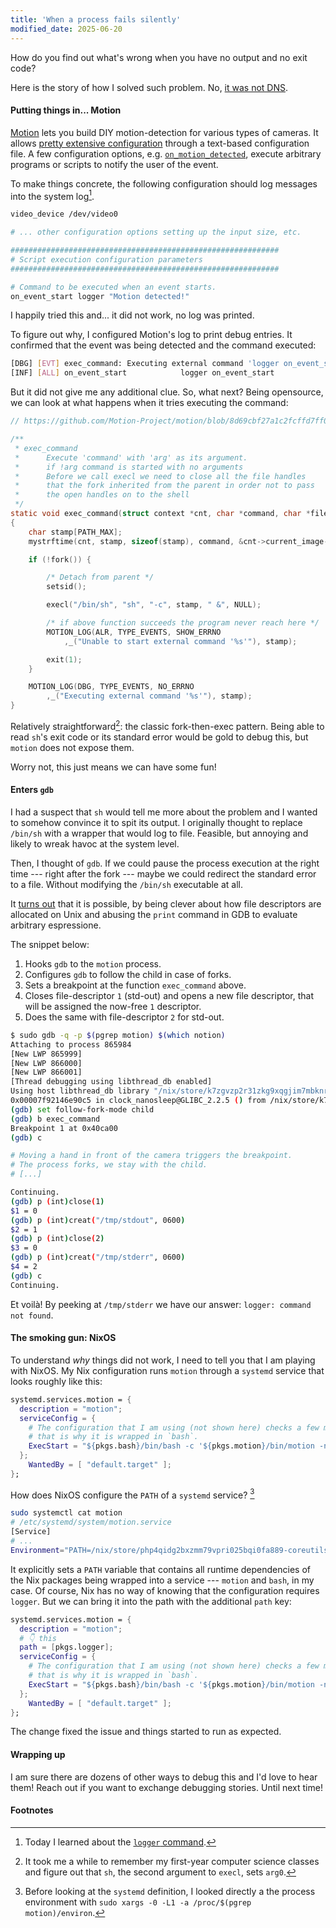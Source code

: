 ```yaml
---
title: 'When a process fails silently'
modified_date: 2025-06-20
---
```


How do you find out what's wrong when you have no output and no exit code?

Here is the story of how I solved such problem. No, [it was not DNS][0].

#### Putting things in... Motion

[Motion][1] lets you build DIY motion-detection for various types of cameras.
It allows [pretty extensive configuration][2] through a text-based configuration
file. A few configuration options, e.g. [`on_motion_detected`][3], execute
arbitrary programs or scripts to notify the user of the event.

To make things concrete, the following configuration should log messages into the
system log[^logger].

```bash
video_device /dev/video0

# ... other configuration options setting up the input size, etc.

############################################################
# Script execution configuration parameters
############################################################

# Command to be executed when an event starts.
on_event_start logger "Motion detected!"
```

I happily tried this and... it did not work, no log was printed.

To figure out why, I configured Motion's log to print debug entries. It
confirmed that the event was being detected and the command executed:

```bash
[DBG] [EVT] exec_command: Executing external command 'logger on_event_start'
[INF] [ALL] on_event_start            logger on_event_start
```

But it did not give me any additional clue. So, what next? Being opensource, we
can look at what happens when it tries executing the command:

```c
// https://github.com/Motion-Project/motion/blob/8d69cbf27a1c2fcffd7ff0f5558f3e7de277b8d1/src/event.c#L75

/**
 * exec_command
 *      Execute 'command' with 'arg' as its argument.
 *      if !arg command is started with no arguments
 *      Before we call execl we need to close all the file handles
 *      that the fork inherited from the parent in order not to pass
 *      the open handles on to the shell
 */
static void exec_command(struct context *cnt, char *command, char *filename, int filetype)
{
    char stamp[PATH_MAX];
    mystrftime(cnt, stamp, sizeof(stamp), command, &cnt->current_image->timestamp_tv, filename, filetype);

    if (!fork()) {

        /* Detach from parent */
        setsid();

        execl("/bin/sh", "sh", "-c", stamp, " &", NULL);

        /* if above function succeeds the program never reach here */
        MOTION_LOG(ALR, TYPE_EVENTS, SHOW_ERRNO
            ,_("Unable to start external command '%s'"), stamp);

        exit(1);
    }

    MOTION_LOG(DBG, TYPE_EVENTS, NO_ERRNO
        ,_("Executing external command '%s'"), stamp);
}
```

Relatively straightforward[^arg0]: the classic fork-then-exec pattern. Being
able to read `sh`'s exit code or its standard error would be gold to debug this,
but `motion` does not expose them.

Worry not, this just means we can have some fun!

#### Enters `gdb`

I had a suspect that `sh` would tell me more about the problem and I wanted to
somehow convince it to spit its output. I originally thought to replace `/bin/sh`
with a wrapper that would log to file. Feasible, but annoying and likely to
wreak havoc at the system level.

Then, I thought of `gdb`. If we could pause the process execution at the right
time --- right after the fork --- maybe we could redirect the standard error to
a file. Without modifying the `/bin/sh` executable at all.

It [turns out][4] that it is possible, by being clever about how file
descriptors are allocated on Unix and abusing the `print` command in GDB to
evaluate arbitrary espressione.

The snippet below:

1. Hooks `gdb` to the `motion` process.
1. Configures `gdb` to follow the child in case of forks.
1. Sets a breakpoint at the function `exec_command` above.
1. Closes file-descriptor `1` (std-out) and opens a new file descriptor, that
   will be assigned the now-free `1` descriptor.
1. Does the same with file-descriptor `2` for std-out.

```bash
$ sudo gdb -q -p $(pgrep motion) $(which notion)
Attaching to process 865984
[New LWP 865999]
[New LWP 866000]
[New LWP 866001]
[Thread debugging using libthread_db enabled]
Using host libthread_db library "/nix/store/k7zgvzp2r31zkg9xqgjim7mbknryv6bs-glibc-2.39-52/lib/libthread_db.so.1".
0x00007f92146e90c5 in clock_nanosleep@GLIBC_2.2.5 () from /nix/store/k7zgvzp2r31zkg9xqgjim7mbknryv6bs-glibc-2.39-52/lib/libc.so.6
(gdb) set follow-fork-mode child
(gdb) b exec_command
Breakpoint 1 at 0x40ca00
(gdb) c

# Moving a hand in front of the camera triggers the breakpoint.
# The process forks, we stay with the child.
# [...]

Continuing.
(gdb) p (int)close(1)
$1 = 0
(gdb) p (int)creat("/tmp/stdout", 0600)
$2 = 1
(gdb) p (int)close(2)
$3 = 0
(gdb) p (int)creat("/tmp/stderr", 0600)
$4 = 2
(gdb) c
Continuing.
```

Et voilà! By peeking at `/tmp/stderr` we have our answer: `logger: command not found`.

#### The smoking gun: NixOS

To understand _why_ things did not work, I need to tell you that I am playing
with NixOS. My Nix configuration runs `motion` through a `systemd` service that
looks roughly like this:

```nix
systemd.services.motion = {
  description = "motion";
  serviceConfig = {
    # The configuration that I am using (not shown here) checks a few more things,
    # that is why it is wrapped in `bash`.
    ExecStart = "${pkgs.bash}/bin/bash -c '${pkgs.motion}/bin/motion -n -c /etc/motion/motion.conf'";
  };
    WantedBy = [ "default.target" ];
};
```

How does NixOS configure the `PATH` of a `systemd` service? [^PATH]

```bash
sudo systemctl cat motion
# /etc/systemd/system/motion.service
[Service]
# ...
Environment="PATH=/nix/store/php4qidg2bxzmm79vpri025bqi0fa889-coreutils-9.5/bin:/nix/store/jjcsr5gs4qanf7ln5c6wgcq4sn75a978-findutils-4.9.0/bin:/nix/store/28gpmx3z6ss3znd7fhmrzmvk3x5lnfbk-gnugrep-3.11/bin:/nix/store/5zjms21vpxlk>
```

It explicitly sets a `PATH` variable that contains all runtime dependencies of
the Nix packages being wrapped into a service --- `motion` and `bash`, in my
case. Of course, Nix has no way of knowing that the configuration requires
`logger`. But we can bring it into the path with the additional `path`
key:

```nix
systemd.services.motion = {
  description = "motion";
  # 👇 this
  path = [pkgs.logger];
  serviceConfig = {
    # The configuration that I am using (not shown here) checks a few more things,
    # that is why it is wrapped in `bash`.
    ExecStart = "${pkgs.bash}/bin/bash -c '${pkgs.motion}/bin/motion -n -c /etc/motion/motion.conf'";
  };
    WantedBy = [ "default.target" ];
};
```

The change fixed the issue and things started to run as expected.

#### Wrapping up

I am sure there are dozens of other ways to debug this and I'd love to hear
them! Reach out if you want to exchange debugging stories. Until next time!

[^logger]:
    Today I learned about the [`logger`
    command](https://man7.org/linux/man-pages/man1/logger.1.html).

[^arg0]:
    It took me a while to remember my first-year computer science classes
    and figure out that `sh`, the second argument to `execl`, sets `arg0`.

[^PATH]:
    Before looking at the `systemd` definition, I looked directly a the
    process environment with `sudo xargs -0 -L1 -a /proc/$(pgrep motion)/environ`.

#### Footnotes

[0]: https://isitdns.com
[1]: https://motion-project.github.io
[2]: https://motion-project.github.io/motion_config.html
[3]: https://motion-project.github.io/motion_config.html#on_motion_detected
[4]: https://stackoverflow.com/questions/1323956/how-to-redirect-output-of-an-already-running-process
